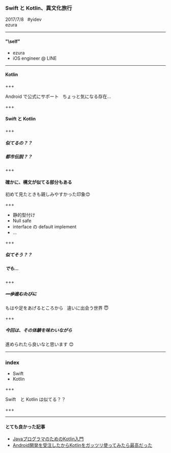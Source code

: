 ### Swift と Kotlin、異文化旅行
2017/7/8   
\#yidev  
ezura

---

#### "\self"
* ezura
* iOS engineer @ LINE

---

#### Kotlin

+++

Android で公式にサポート  
ちょっと気になる存在…

+++

#### Swift と Kotlin

+++

##### 似てるの？？
##### 都市伝説？？

+++

#### 確かに、構文が似てる部分もある
初めて見たときも親しみやすかった印象😊

+++

* 静的型付け
* Null safe
* interface の default implement
* ...

+++

##### 似てそう？？  
##### でも…

+++

##### ~~一歩進むたびに~~  
もはや足をあげるところから  
違いに出会う世界 😇

+++

##### 今回は、その体験を味わいながら  
進められたら良いなと思います 😊

---

### index
* Swift
* Kotlin

+++

Swift　と Kotlin は似てる？？

+++


---

#### とても良かった記事
* [JavaプログラマのためのKotlin入門](http://qiita.com/koher/items/bcc58c01c6ff2ece658f)
* [Android開発を受注したからKotlinをガッツリ使ってみたら最高だった](http://qiita.com/omochimetaru/items/98e015b0b694dd97f323)
